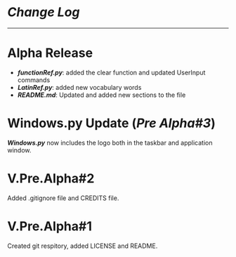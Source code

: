 # _Change Log_
--------------------------------------------------------------------------------------
# Alpha Release
* **_functionRef.py_**: added the clear function and updated UserInput commands
* **_LatinRef.py_**: added new vocabulary words
* **_README.md_**: Updated and added new sections to the file
# Windows.py Update (_Pre Alpha#3_)
**_Windows.py_** now includes the logo both in the taskbar and application window.

# V.Pre.Alpha#2
Added .gitignore file and CREDITS file.
# V.Pre.Alpha#1
Created git respitory, added LICENSE and README.
